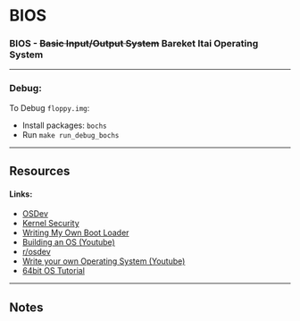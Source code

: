 # BIOS
### BIOS - ~~Basic Input/Output System~~ Bareket Itai Operating System

---

### Debug:

To Debug `floppy.img`:
* Install packages: `bochs`
* Run `make run_debug_bochs`

---

## Resources
#### Links:
- [OSDev](https://wiki.osdev.org/)
- [Kernel Security](https://pwn.college/system-security/kernel-security)
- [Writing My Own Boot Loader](https://dev.to/frosnerd/writing-my-own-boot-loader-3mld)
- [Building an OS (Youtube)](https://www.youtube.com/watch?v=F3XiH78erNM)
- [r/osdev](https://www.reddit.com/r/osdev/)
- [Write your own Operating System (Youtube)](https://www.youtube.com/playlist?list=PLHh55M_Kq4OApWScZyPl5HhgsTJS9MZ6M)
- [64bit OS Tutorial](https://github.com/gmarino2048/64bit-os-tutorial)

---

## Notes

